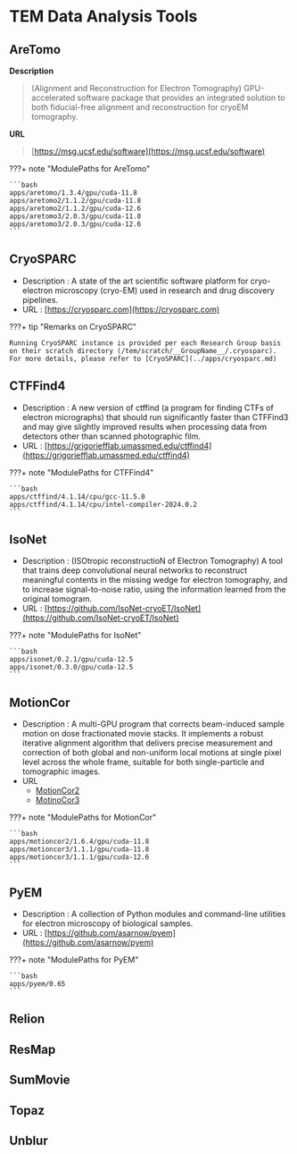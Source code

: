 # TEM Data Analysis Tools

## AreTomo
**Description** 
> (Alignment and Reconstruction for Electron Tomography) GPU-accelerated software package that provides an integrated solution to both fiducial-free alignment and reconstruction for cryoEM tomography.
 
**URL** 
> [https://msg.ucsf.edu/software](https://msg.ucsf.edu/software)


???+ note "ModulePaths for AreTomo"

    ```bash
    apps/aretomo/1.3.4/gpu/cuda-11.8
    apps/aretomo2/1.1.2/gpu/cuda-11.8
    apps/aretomo2/1.1.2/gpu/cuda-12.6
    apps/aretomo3/2.0.3/gpu/cuda-11.8
    apps/aretomo3/2.0.3/gpu/cuda-12.6    
    ```

## CryoSPARC
* Description : A state of the art scientific software platform for cryo-electron microscopy (cryo-EM) used in research and drug discovery pipelines.
* URL : [https://cryosparc.com](https://cryosparc.com)

???+ tip "Remarks on CryoSPARC"

    Running CryoSPARC instance is provided per each Research Group basis on their scratch directory (/tem/scratch/__GroupName__/.cryosparc).
    For more details, please refer to [CryoSPARC](../apps/cryosparc.md)


## CTFFind4
* Description : A new version of ctffind (a program for finding CTFs of electron micrographs) that should run significantly faster than CTFFind3 and may give slightly improved results when processing data from detectors other than scanned photographic film.
* URL : [https://grigoriefflab.umassmed.edu/ctffind4](https://grigoriefflab.umassmed.edu/ctffind4)

???+ note "ModulePaths for CTFFind4"

    ```bash
    apps/ctffind/4.1.14/cpu/gcc-11.5.0
    apps/ctffind/4.1.14/cpu/intel-compiler-2024.0.2
    ```

## IsoNet
* Description : (ISOtropic reconstructioN of Electron Tomography) A tool that trains deep convolutional neural networks to reconstruct meaningful contents in the missing wedge for electron tomography, and to increase signal-to-noise ratio, using the information learned from the original tomogram.
* URL : [https://github.com/IsoNet-cryoET/IsoNet](https://github.com/IsoNet-cryoET/IsoNet)

???+ note "ModulePaths for IsoNet"

    ```bash
    apps/isonet/0.2.1/gpu/cuda-12.5
    apps/isonet/0.3.0/gpu/cuda-12.5
    ```

## MotionCor
* Description : A multi-GPU program that corrects beam-induced sample motion on dose fractionated movie stacks. It implements a robust iterative alignment algorithm that delivers precise measurement and correction of both global and non-uniform local motions at single pixel level across the whole frame, suitable for both single-particle and tomographic images.
* URL
    - [MotionCor2](https://msg.ucsf.edu/software)
    - [MotinoCor3](https://github.com/czimaginginstitute/MotionCor3)

???+ note "ModulePaths for MotionCor"

    ```bash
    apps/motioncor2/1.6.4/gpu/cuda-11.8
    apps/motioncor3/1.1.1/gpu/cuda-11.8
    apps/motioncor3/1.1.1/gpu/cuda-12.6
    ```

## PyEM
* Description : A collection of Python modules and command-line utilities for electron microscopy of biological samples.
* URL : [https://github.com/asarnow/pyem](https://github.com/asarnow/pyem)

???+ note "ModulePaths for PyEM"

    ```bash
    apps/pyem/0.65
    ```

## Relion

## ResMap

## SumMovie

## Topaz

## Unblur